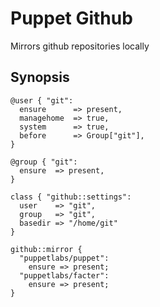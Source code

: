 # Puppet Github #

Mirrors github repositories locally

## Synopsis ##

    @user { "git":
      ensure      => present,
      managehome  => true,
      system      => true,
      before      => Group["git"],
    }

    @group { "git":
      ensure  => present,
    }

    class { "github::settings":
      user    => "git",
      group   => "git",
      basedir => "/home/git"
    }

    github::mirror { 
      "puppetlabs/puppet":
        ensure => present;
      "puppetlabs/facter":
        ensure => present;
    }

